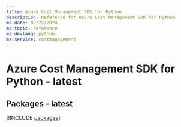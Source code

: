 ```yaml
---
title: Azure Cost Management SDK for Python
description: Reference for Azure Cost Management SDK for Python
ms.date: 02/22/2024
ms.topic: reference
ms.devlang: python
ms.service: costmanagement
---
```

# Azure Cost Management SDK for Python - latest
## Packages - latest
[!INCLUDE [packages](cost-management-index.md)]